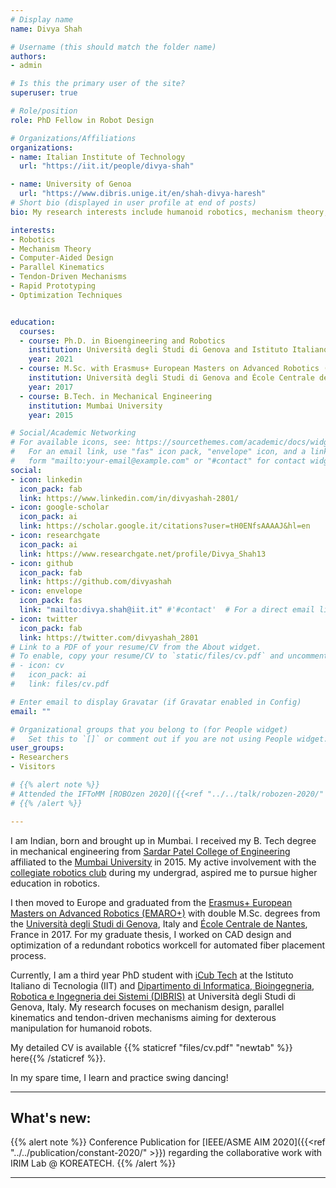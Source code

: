 ```yaml
---
# Display name
name: Divya Shah

# Username (this should match the folder name)
authors:
- admin

# Is this the primary user of the site?
superuser: true

# Role/position
role: PhD Fellow in Robot Design

# Organizations/Affiliations
organizations:
- name: Italian Institute of Technology
  url: "https://iit.it/people/divya-shah"

- name: University of Genoa
  url: "https://www.dibris.unige.it/en/shah-divya-haresh"
# Short bio (displayed in user profile at end of posts)
bio: My research interests include humanoid robotics, mechanism theory, parallel kinematics and computer-aided design.

interests:
- Robotics
- Mechanism Theory
- Computer-Aided Design
- Parallel Kinematics
- Tendon-Driven Mechanisms
- Rapid Prototyping
- Optimization Techniques


education:
  courses:
  - course: Ph.D. in Bioengineering and Robotics
    institution: Università degli Studi di Genova and Istituto Italiano di Tecnologia
    year: 2021
  - course: M.Sc. with Erasmus+ European Masters on Advanced Robotics (EMARO+)
    institution: Università degli Studi di Genova and École Centrale de Nantes
    year: 2017
  - course: B.Tech. in Mechanical Engineering
    institution: Mumbai University
    year: 2015

# Social/Academic Networking
# For available icons, see: https://sourcethemes.com/academic/docs/widgets/#icons
#   For an email link, use "fas" icon pack, "envelope" icon, and a link in the
#   form "mailto:your-email@example.com" or "#contact" for contact widget.
social:
- icon: linkedin
  icon_pack: fab
  link: https://www.linkedin.com/in/divyashah-2801/
- icon: google-scholar
  icon_pack: ai
  link: https://scholar.google.it/citations?user=tH0ENfsAAAAJ&hl=en
- icon: researchgate
  icon_pack: ai
  link: https://www.researchgate.net/profile/Divya_Shah13
- icon: github
  icon_pack: fab
  link: https://github.com/divyashah
- icon: envelope
  icon_pack: fas
  link: "mailto:divya.shah@iit.it" #'#contact'  # For a direct email link, use "mailto:test@example.org".
- icon: twitter
  icon_pack: fab
  link: https://twitter.com/divyashah_2801
# Link to a PDF of your resume/CV from the About widget.
# To enable, copy your resume/CV to `static/files/cv.pdf` and uncomment the lines below.  
# - icon: cv
#   icon_pack: ai
#   link: files/cv.pdf

# Enter email to display Gravatar (if Gravatar enabled in Config)
email: ""

# Organizational groups that you belong to (for People widget)
#   Set this to `[]` or comment out if you are not using People widget.  
user_groups:
- Researchers
- Visitors

# {{% alert note %}}
# Attended the IFToMM [ROBOzen 2020]({{<ref "../../talk/robozen-2020/" >}}) in Bolzano, Italy.
# {{% /alert %}}

---
```


I am Indian, born and brought up in Mumbai. I received my B. Tech degree in mechanical engineering from [Sardar Patel College of Engineering](http://spce.ac.in/) affiliated to the [Mumbai University](http://mu.ac.in/) in 2015. My active involvement with the [collegiate robotics club](https://www.facebook.com/RoboconSPCE.In/) during my undergrad, aspired me to pursue higher education in robotics.  

I then moved to Europe and graduated from the [Erasmus+ European Masters on Advanced Robotics (EMARO+)](http://masteremaro.irccyn.ec-nantes.fr/index.php/welcome) with double M.Sc. degrees from the [Università degli Studi di Genova](https://unige.it/), Italy and [École Centrale de Nantes](https://www.ec-nantes.fr/), France in 2017. For my graduate thesis, I worked on CAD design and optimization of a redundant robotics workcell for automated fiber placement process.

Currently, I am a third year PhD student with [iCub Tech](https://www.iit.it/research/lines/icub) at the Istituto Italiano di Tecnologia (IIT) and [Dipartimento di Informatica, Bioingegneria, Robotica e Ingegneria dei Sistemi (DIBRIS)](http://phd.dibris.unige.it/biorob/) at Università degli Studi di Genova, Italy. My research focuses on mechanism design, parallel kinematics and tendon-driven mechanisms aiming for dexterous manipulation for humanoid robots.

My detailed CV is available  {{% staticref "files/cv.pdf" "newtab" %}} here{{% /staticref %}}.

In my spare time, I learn and practice swing dancing!

---

## What's new:

{{% alert note %}}
Conference Publication for [IEEE/ASME AIM 2020]({{<ref "../../publication/constant-2020/" >}}) regarding the collaborative work with IRIM Lab @ KOREATECH.
{{% /alert %}}

---
